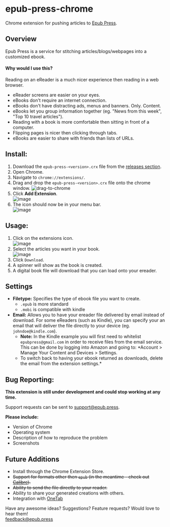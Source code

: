 # epub-press-chrome
Chrome extension for pushing articles to [Epub Press](http://epub.press).

## Overview
Epub Press is a service for stitching articles/blogs/webpages into a customized ebook.

#### **Why would I use this?**

Reading on an eReader is a much nicer experience then reading in a web browser.

- eReader screens are easier on your eyes.
- eBooks don't require an internet connection.
- eBooks don't have distracting ads, menus and banners. Only. Content.
- eBooks let you group information together (eg. "News from this week", "Top 10 travel articles").
- Reading with a book is more comfortable then sitting in front of a computer.
- Flipping pages is nicer then clicking through tabs.
- eBooks are easier to share with friends than lists of URLs.

## Install:
1. Download the `epub-press-<version>.crx` file from the [releases section](https://github.com/haroldtreen/epub-press-chrome/releases).
1. Open Chrome.
1. Navigate to `chrome://extensions/`.
1. Drag and drop the `epub-press-<version>.crx` file onto the chrome window.
  ![drag-to-chrome](https://cloud.githubusercontent.com/assets/1745854/14151355/1a5a4c48-f673-11e5-875c-1fce3a3bcec9.png)
1. Click **Add Extension**.  
  ![image](https://cloud.githubusercontent.com/assets/1745854/13517595/c04b634e-e192-11e5-90e3-ce4899617d10.png)
1. The icon should now be in your menu bar.  
  ![image](https://cloud.githubusercontent.com/assets/1745854/13517609/e05ec9f0-e192-11e5-8ab3-16f757318fbc.png)

## Usage:
1. Click on the extensions icon.  
  ![image](https://cloud.githubusercontent.com/assets/1745854/13517662/9a554690-e193-11e5-856f-c9ae86800735.png)
1. Select the articles you want in your book.  
  ![image](https://cloud.githubusercontent.com/assets/1745854/13517673/c29eb03c-e193-11e5-9f82-aa5e6d200d5c.png)
1. Click `Download`.
1. A spinner will show as the book is created.
1. A digital book file will download that you can load onto your ereader.

## Settings
- **Filetype:** Specifies the type of ebook file you want to create.  
  - `.epub` is more standard
  - `.mobi` is compatible with kindle
- **Email:** Allows you to have your ereader file delivered by email instead of download. For some eReaders (such as Kindle), you can specify your an email that will deliver the file directly to your device (eg. `johndoe@kindle.com`).  
  - **Note:** In the Kindle example you will first need to whitelist `epubpress@gmail.com` in order to receive files from the email service. This can be done by logging into Amazon and going to: *Account > Manage Your Content and Devices > Settings.
  - To switch back to having your ebook returned as downloads, delete the email from the extension settings.*

## Bug Reporting:
**This extension is still under development and could stop working at any time.**

Support requests can be sent to support@epub.press.

**Please include:**
- Version of Chrome
- Operating system
- Description of how to reproduce the problem
- Screenshots

## Future Additions
- Install through the Chrome Extension Store.
- ~~Support for formats other then `epub` (in the meantime - check out [Calibre](https://calibre-ebook.com/)).~~
- ~~Ability to send the file directly to your reader.~~
- Ability to share your generated creations with others.
- Integration with [OneTab](https://chrome.google.com/webstore/detail/onetab/chphlpgkkbolifaimnlloiipkdnihall?hl=en)

Have any awesome ideas? Suggestions? Feature requests? Would love to hear them!  
feedback@epub.press
